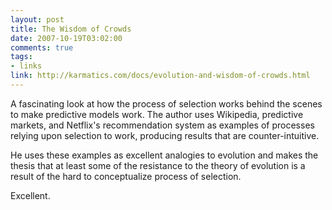 ```yaml
--- 
layout: post
title: The Wisdom of Crowds
date: 2007-10-19T03:02:00
comments: true
tags:
- links
link: http://karmatics.com/docs/evolution-and-wisdom-of-crowds.html
---
```

A fascinating look at how the process of selection works behind the scenes to make predictive models work.  The author uses Wikipedia, predictive markets, and Netflix's recommendation system as examples of processes relying upon selection to work, producing results that are counter-intuitive.

He uses these examples as excellent analogies to evolution and makes the thesis that at least some of the resistance to the theory of evolution is a result of the hard to conceptualize process of selection.

Excellent.
